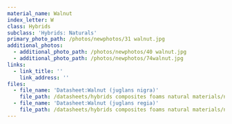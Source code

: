 ```yaml
---
material_name: Walnut
index_letter: W
class: Hybrids
subclass: 'Hybrids: Naturals'
primary_photo_path: /photos/newphotos/31 walnut.jpg
additional_photos:
  - additional_photo_path: /photos/newphotos/40 walnut.jpg
  - additional_photo_path: /photos/newphotos/74walnut.jpg
links:
  - link_title: ''
    link_address: ''
files:
  - file_name: 'Datasheet:Walnut (juglans nigra)'
    file_path: /datasheets/hybrids composites foams natural materials/natural materials/walnut(juglans nigra).pdf
  - file_name: 'Datasheet:Walnut (juglans regia)'
    file_path: /datasheets/hybrids composites foams natural materials/natural materials/walnut(juglans regia).pdf
---
```



